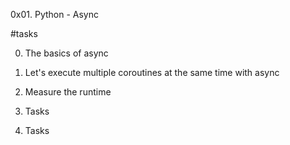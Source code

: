 0x01. Python - Async

#tasks

0. The basics of async

1. Let's execute multiple coroutines at the same time with async

2. Measure the runtime

3. Tasks

4. Tasks
